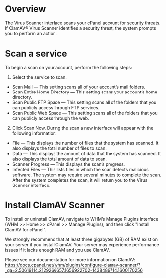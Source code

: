 # Overview

The Virus Scanner interface scans your cPanel account for security threats. If ClamAV® Virus Scanner identifies a security threat, the system prompts you to perform an action.

# Scan a service

To begin a scan on your account, perform the following steps:

1. Select the service to scan.
- Scan Mail — This setting scans all of your account’s mail folders.
- Scan Entire Home Directory — This setting scans your account’s home directory.
- Scan Public FTP Space — This setting scans all of the folders that you can publicly access through FTP services.
- Scan Public Web Space — This setting scans all of the folders that you can publicly access through the web.
2. Click Scan Now. During the scan a new interface will appear with the following information:
- File — This displays the number of files that the system has scanned. It also displays the total number of files to scan.
- Data — This displays the amount of data that the system has scanned. It also displays the total amount of data to scan.
- Scanner Progress — This displays the scan’s progress.
- Infected Files — This lists files in which the scan detects malicious software. The system may require several minutes to complete the scan. After the system completes the scan, it will return you to the Virus Scanner interface.


# Install ClamAV Scanner

To install or uninstall ClamAV, navigate to WHM’s Manage Plugins interface (WHM >> Home >> cPanel >> Manage Plugins), and then click "Install ClamAV for cPanel".

We strongly recommend that at least three gigabytes (GB) of RAM exist on your server if you install ClamAV. Your server may experience performance issues if it lacks enough RAM and you use ClamAV.
 

Please see our documentation for more information on ClamAV: https://docs.cpanel.net/whm/plugins/configure-clamav-scanner/?_ga=2.50619114.2129266657.1656922702-1438489714.1600170256
